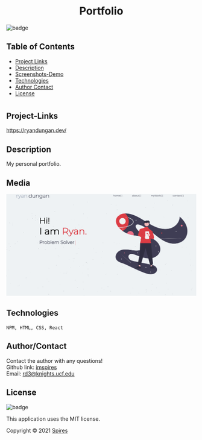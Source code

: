 #  <h1 align="center">Portfolio</h1>

  ![badge](https://img.shields.io/badge/license-MIT-blue)<br>



  ## Table of Contents
  * [ Project Links ](#Project-Links)
  * [ Description ](#Description)
  * [ Screenshots-Demo ](#Media)
  * [ Technologies ](#Technologies)
  * [ Author Contact ](#AuthorContact)
  * [ License ](#License)
  #
  
  ## Project-Links
  https://ryandungan.dev/

  ## Description
  My personal portfolio.

  ## Media
  ![Sreenshot](src/images/projectdemos/portfolio.png?raw=true)

  ## Technologies
  ``` NPM, HTML, CSS, React ```


  ## Author/Contact
  Contact the author with any questions!<br>
  Github link: [imspires](https://github.com/imspires)<br>
  Email: rd3@knights.ucf.edu


  ## License
  ![badge](https://img.shields.io/badge/license-MIT-blue)<br>

  This application uses the MIT license.

  Copyright © 2021 [Spires](https://github.com/imspires)

  </i></p>
